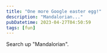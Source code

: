 ```yaml
---
title: "One more Google easter egg!"
description: "Mandalorian..."
pubDatetime: 2023-04-27T04:50:59
tags: [fun]
---
```


Search up "Mandalorian".
